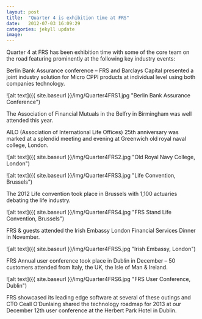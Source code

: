 ```yaml
---
layout: post
title:  "Quarter 4 is exhibition time at FRS"
date:   2012-07-03 16:09:29
categories: jekyll update
image: 
---
```


Quarter 4 at FRS has been exhibition time with some of the core team on the road featuring prominently at the following key industry events:

Berlin Bank Assurance conference – FRS and Barclays Capital presented a joint industry solution for Micro CPPI products at individual level using both companies technology.

![alt text]({{ site.baseurl }}/img/Quarter4FRS1.jpg "Berlin Bank Assurance Conference") 



The Association of Financial Mutuals in the Belfry in Birmingham was well attended this year.


AILO (Association of International Life Offices) 25th anniversary was marked at a splendid meeting and evening at Greenwich old royal naval college, London.

![alt text]({{ site.baseurl }}/img/Quarter4FRS2.jpg "Old Royal Navy College, London") 



![alt text]({{ site.baseurl }}/img/Quarter4FRS3.jpg "Life Convention, Brussels")


The 2012 Life convention took place in Brussels with 1,100 actuaries debating the life industry.

![alt text]({{ site.baseurl }}/img/Quarter4FRS4.jpg "FRS Stand Life Convention, Brussels")

FRS & guests attended the Irish Embassy London Financial Services Dinner in November.

![alt text]({{ site.baseurl }}/img/Quarter4FRS5.jpg "Irish Embassy, London")

FRS Annual user conference took place in Dublin in December – 50 customers attended from Italy, the UK, the Isle of Man & Ireland.

![alt text]({{ site.baseurl }}/img/Quarter4FRS6.jpg "FRS User Conference, Dublin")

FRS showcased its leading edge software at several of these outings and CTO Ceall O’Dunlaing shared the technology roadmap for 2013 at our December 12th user conference at the Herbert Park Hotel in Dublin.